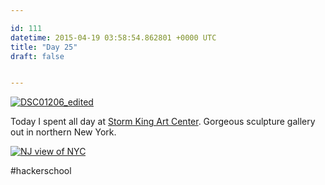 ```yaml
---

id: 111
datetime: 2015-04-19 03:58:54.862801 +0000 UTC
title: "Day 25"
draft: false


---
```


<a href="https://www.flickr.com/photos/icco/17168683686" title="DSC01206_edited by Nat Welch, on Flickr"><img src="https://farm9.staticflickr.com/8688/17168683686_cfe4c10973_c.jpg" alt="DSC01206_edited"></a>

Today I spent all day at [Storm King Art Center](http://www.stormking.org/). Gorgeous sculpture gallery out in northern New York.

<a href="https://www.flickr.com/photos/icco/16987211157" title="NJ view of NYC by Nat Welch, on Flickr"><img src="https://farm8.staticflickr.com/7705/16987211157_6846f8e2cc_h.jpg" alt="NJ view of NYC"></a>

#hackerschool

